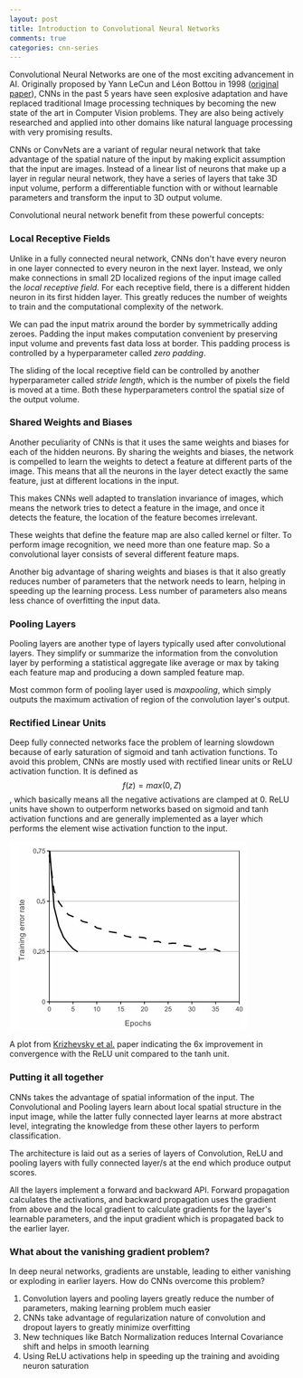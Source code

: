 ```yaml
---
layout: post
title: Introduction to Convolutional Neural Networks
comments: true
categories: cnn-series
---
```

Convolutional Neural Networks are one of the most exciting advancement in AI. Originally proposed by Yann LeCun and Léon Bottou in 1998 ([original paper](http://yann.lecun.com/exdb/publis/pdf/lecun-01a.pdf)), CNNs in the past 5 years have seen explosive adaptation and have replaced traditional Image processing techniques by becoming the new state of the art in Computer Vision problems. They are also being actively researched and applied into other domains like natural language processing with very promising results.

CNNs or ConvNets are a variant of regular neural network that take advantage of the spatial nature of the input by making explicit assumption that the input are images. Instead of a linear list of neurons that make up a layer in regular neural network, they have a series of layers that take 3D input volume, perform a differentiable function with or without learnable parameters and transform the input to 3D output volume.

Convolutional neural network benefit from these powerful concepts:

### Local Receptive Fields

Unlike in a fully connected neural network, CNNs don't have every neuron in one layer connected to every neuron in the next layer.  Instead, we only make connections in small 2D localized regions of the input image called the *local receptive field.* For each receptive field, there is a different hidden neuron in its first hidden layer. This greatly reduces the number of weights to train and the computational complexity of the network.

We can pad the input matrix around the border by symmetrically adding zeroes. Padding the input makes computation convenient by preserving input volume and prevents fast data loss at border.  This padding process is controlled by a hyperparameter called *zero padding*.

The sliding of the local receptive field can be controlled by another hyperparameter called *stride length*, which is the number of pixels the field is moved at a time. Both these hyperparameters control the spatial size of the output volume.

### Shared Weights and Biases

Another peculiarity of CNNs is that it uses the same weights and biases for each of the hidden neurons. By sharing the weights and biases, the network is compelled to learn the weights to detect a feature at different parts of the image. This means that all the neurons in the layer detect exactly the same feature, just at different locations in the input. 

This makes CNNs well adapted to translation invariance of images, which means the network tries to detect a feature in the image, and once it detects the feature, the location of the feature becomes irrelevant. 

These weights that define the feature map are also called kernel or filter. To perform image recognition, we need more than one feature map. So a convolutional layer consists of several different feature maps.

Another big advantage of sharing weights and biases is that it also greatly reduces number of parameters that the network needs to learn, helping in speeding up the learning process. Less number of parameters also means less chance of overfitting the input data.

### Pooling Layers

Pooling layers are another type of layers typically used after convolutional layers. They simplify or summarize the information from the convolution layer by performing a statistical aggregate like average or max by taking each feature map and producing a down sampled feature map. 

Most common form of pooling layer used is *maxpooling*, which simply outputs the maximum activation of region of the convolution layer's output. 

### Rectified Linear Units

Deep fully connected networks face the problem of learning slowdown because of early saturation of sigmoid and tanh activation functions. To avoid this problem, CNNs are mostly used with rectified linear units or ReLU activation function. It is defined as $$f(z) = max(0,Z)$$, which basically means all the negative activations are clamped at 0. ReLU units have shown to outperform networks based on sigmoid and tanh activation functions and are generally implemented as a layer which performs the element wise activation function to the input. 

![ A plot from Krizhevsky et al.](/public/images/alexplot.jpeg)

 A plot from [Krizhevsky et al.](http://www.cs.toronto.edu/~fritz/absps/imagenet.pdf) paper indicating the 6x improvement in convergence with the ReLU unit compared to the tanh unit.

### Putting it all together

CNNs takes the advantage of spatial information of the input. The Convolutional and Pooling layers learn about local spatial structure in the input image, while the latter fully connected layer learns at more abstract level, integrating the knowledge from these other layers to perform classification.

The architecture is laid out as a series of layers of Convolution, ReLU and pooling layers with fully connected layer/s at the end which produce output scores. 

All the layers implement a forward and backward API. Forward propagation calculates the activations, and backward propagation uses the gradient from above and the local gradient to calculate gradients for the layer's learnable parameters, and the input gradient which is propagated back to the earlier layer.

### What about the vanishing gradient problem?

In deep neural networks, gradients are unstable, leading to either vanishing or exploding in earlier layers. How do CNNs overcome this problem?

1. Convolution layers and pooling layers greatly reduce the number of parameters, making learning problem much easier
2. CNNs take advantage of regularization nature of convolution and dropout layers to greatly minimize overfitting
3. New techniques like Batch Normalization reduces Internal Covariance shift and helps in smooth learning
4. Using ReLU activations help in speeding up the training and avoiding neuron saturation
